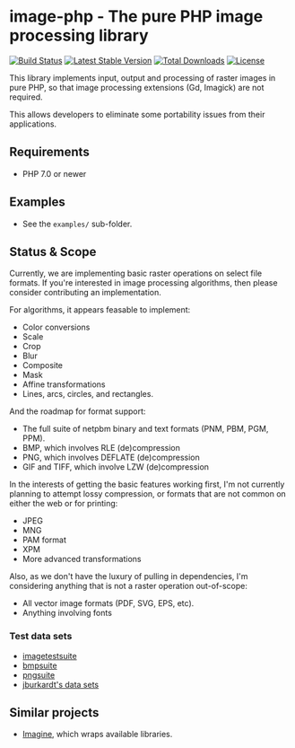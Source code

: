 # image-php - The pure PHP image processing library

[![Build Status](https://travis-ci.org/mike42/image-php.svg?branch=master)](https://travis-ci.org/mike42/image-php) [![Latest Stable Version](https://poser.pugx.org/mike42/image-php/v/stable)](https://packagist.org/packages/mike42/image-php)
[![Total Downloads](https://poser.pugx.org/mike42/image-php/downloads)](https://packagist.org/packages/mike42/image-php)
[![License](https://poser.pugx.org/mike42/image-php/license)](https://packagist.org/packages/mike42/image-php)

This library implements input, output and processing of raster images in pure PHP, so that image
processing extensions (Gd, Imagick) are not required.

This allows developers to eliminate some portability issues from their applications.

## Requirements

- PHP 7.0 or newer

## Examples

- See the `examples/` sub-folder.

## Status & Scope

Currently, we are implementing basic raster operations on select file formats. If you're interested in image processing algorithms, then please consider contributing an implementation.

For algorithms, it appears feasable to implement:

- Color conversions
- Scale
- Crop
- Blur
- Composite
- Mask
- Affine transformations
- Lines, arcs, circles, and rectangles.

And the roadmap for format support:

- The full suite of netpbm binary and text formats (PNM, PBM, PGM, PPM).
- BMP, which involves RLE (de)compression
- PNG, which involves DEFLATE (de)compression
- GIF and TIFF, which involve LZW (de)compression

In the interests of getting the basic features working first, I'm not currently planning to attempt lossy compression, or formats that are not common on either the web or for printing:

- JPEG
- MNG
- PAM format
- XPM
- More advanced transformations

Also, as we don't have the luxury of pulling in dependencies, I'm considering anything that is not a raster operation out-of-scope:

- All vector image formats (PDF, SVG, EPS, etc).
- Anything involving fonts

### Test data sets

- [imagetestsuite](https://code.google.com/archive/p/imagetestsuite/)
- [bmpsuite](http://entropymine.com/jason/bmpsuite/)
- [pngsuite](http://www.schaik.com/pngsuite/)
- [jburkardt's data sets](https://people.sc.fsu.edu/~jburkardt/data/)

## Similar projects

- [Imagine](https://github.com/avalanche123/Imagine), which wraps available libraries.
